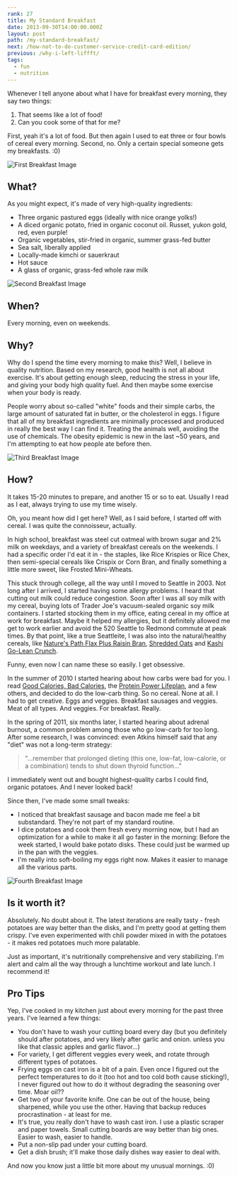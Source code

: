 ```yaml
---
rank: 27
title: My Standard Breakfast
date: 2013-09-30T14:00:00.000Z
layout: post
path: /my-standard-breakfast/
next: /how-not-to-do-customer-service-credit-card-edition/
previous: /why-i-left-liffft/
tags:
  - fun
  - nutrition
---
```


Whenever I tell anyone about what I have for breakfast every morning, they say two things:

1. That seems like a lot of food!
2. Can you cook some of that for me?

First, yeah it's a lot of food. But then again I used to eat three or four bowls of cereal every morning. Second, no. Only a certain special someone gets my breakfasts. :0)

![First Breakfast Image](https://static.sinap.ps/blog/2014/Feb/breakfast1.jpg)

<div class='fold'></div>

## What?

As you might expect, it's made of very high-quality ingredients:

* Three organic pastured eggs (ideally with nice orange yolks!)
* A diced organic potato, fried in organic coconut oil. Russet, yukon gold, red, even purple!
* Organic vegetables, stir-fried in organic, summer grass-fed butter
* Sea salt, liberally applied
* Locally-made kimchi or sauerkraut
* Hot sauce
* A glass of organic, grass-fed whole raw milk

![Second Breakfast Image](https://static.sinap.ps/blog/2014/Feb/breakfast2.jpg)

## When?

Every morning, even on weekends.


## Why?

Why do I spend the time every morning to make this? Well, I believe in quality nutrition. Based on my research, good health is not all about exercise. It's about getting enough sleep, reducing the stress in your life, and giving your body high quality fuel. And then maybe some exercise when your body is ready.

People worry about so-called "white" foods and their simple carbs, the large amount of saturated fat in butter, or the cholesterol in eggs. I figure that all of my breakfast ingredients are minimally processed and produced in really the best way I can find it. Treating the animals well, avoiding the use of chemicals. The obesity epidemic is new in the last ~50 years, and I'm attempting to eat how people ate before then.

![Third Breakfast Image](https://static.sinap.ps/blog/2014/Feb/breakfast3.jpg)

## How?

It takes 15-20 minutes to prepare, and another 15 or so to eat. Usually I read as I eat, always trying to use my time wisely.

Oh, you meant how did I get here? Well, as I said before, I started off with cereal. I was quite the connoisseur, actually.

In high school, breakfast was steel cut oatmeal with brown sugar and 2% milk on weekdays, and a variety of breakfast cereals on the weekends. I had a specific order I'd eat it in - the staples, like Rice Krispies or Rice Chex, then semi-special cereals like Crispix or Corn Bran, and finally something a little more sweet, like Frosted Mini-Wheats.

This stuck through college, all the way until I moved to Seattle in 2003. Not long after I arrived, I started having some allergy problems. I heard that cutting out milk could reduce congestion. Soon after I was all soy milk with my cereal, buying lots of Trader Joe's vacuum-sealed organic soy milk containers. I started stocking them in my office, eating cereal in my office at work for breakfast. Maybe it helped my allergies, but it definitely allowed me get to work earlier and avoid the 520 Seattle to Redmond commute at peak times. By that point, like a true Seattleite, I was also into the natural/healthy cereals, like [Nature's Path Flax Plus Raisin Bran](http://us.naturespath.com/product/flax-plusr-raisin-bran-flakes), [Shredded Oats](http://shop.barbaras.com/Shredded-Oats-Original/p/BAR-206126&c=BarbarasBakery@Cereals@Shredded) and [Kashi Go-Lean Crunch](https://www.kashi.com/our-foods/cold-cereal/kashi-golean-crunch-cereal).

Funny, even now I can name these so easily. I get obsessive.

In the summer of 2010 I started hearing about how carbs were bad for you. I read [Good Calories, Bad Calories](http://www.amazon.com/Good-Calories-Bad-Controversial-Science/dp/1400033462), the [Protein Power Lifeplan](http://www.amazon.com/Protein-Power-Lifeplan-Michael-Eades/dp/0446678678), and a few others, and decided to do the low-carb thing. So no cereal. None at all. I had to get creative. Eggs and veggies. Breakfast sausages and veggies. Meat of all types. And veggies. For breakfast. Really.

In the spring of 2011, six months later, I started hearing about adrenal burnout, a common problem among those who go low-carb for too long. After some research, I was convinced: even Atkins himself said that any "diet" was not a long-term strategy:

> "...remember that prolonged dieting (this one, low-fat, low-calorie, or a combination) tends to shut down thyroid function..."

I immediately went out and bought highest-quality carbs I could find, organic potatoes. And I never looked back!

Since then, I've made some small tweaks:

* I noticed that breakfast sausage and bacon made me feel a bit substandard. They're not part of my standard routine.
* I dice potatoes and cook them fresh every morning now, but I had an optimization for a while to make it all go faster in the morning: Before the week started, I would bake potato disks. These could just be warmed up in the pan with the veggies.
* I'm really into soft-boiling my eggs right now. Makes it easier to manage all the various parts.

![Fourth Breakfast Image](https://static.sinap.ps/blog/2014/Feb/breakfast4.jpg)

## Is it worth it?

Absolutely. No doubt about it. The latest iterations are really tasty - fresh potatoes are way better than the disks, and I'm pretty good at getting them crispy. I've even experimented with chili powder mixed in with the potatoes - it makes red potatoes much more palatable.

Just as important, it's nutritionally comprehensive and very stabilizing. I'm alert and calm all the way through a lunchtime workout and late lunch. I recommend it!


## Pro Tips

Yep, I've cooked in my kitchen just about every morning for the past three years. I've learned a few things:

* You don't have to wash your cutting board every day (but you definitely should after potatoes, and very likely after garlic and onion. unless you like that classic apples and garlic flavor…)
* For variety, I get different veggies every week, and rotate through different types of potatoes.
* Frying eggs on cast iron is a bit of a pain. Even once I figured out the perfect temperatures to do it (too hot and too cold both cause sticking!), I never figured out how to do it without degrading the seasoning over time. Moar oil??
* Get two of your favorite knife. One can be out of the house, being sharpened, while you use the other. Having that backup reduces procrastination - at least for me.
* It's true, you really don't have to wash cast iron. I use a plastic scraper and paper towels.
Small cutting boards are way better than big ones. Easier to wash, easier to handle.
* Put a non-slip pad under your cutting board.
* Get a dish brush; it'll make those daily dishes way easier to deal with.

And now you know just a little bit more about my unusual mornings. :0)

